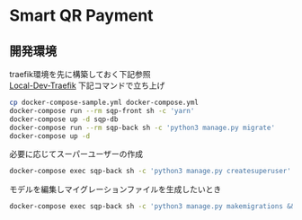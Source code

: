 # Smart QR Payment

## 開発環境

traefik環境を先に構築しておく下記参照  
[Local-Dev-Traefik](https://github.com/5ym/Local-Dev-Traefik)
下記コマンドで立ち上げ

```sh
cp docker-compose-sample.yml docker-compose.yml
docker-compose run --rm sqp-front sh -c 'yarn'
docker-compose up -d sqp-db
docker-compose run --rm sqp-back sh -c 'python3 manage.py migrate'
docker-compose up -d
```

必要に応じてスーパーユーザーの作成

```sh
docker-compose exec sqp-back sh -c 'python3 manage.py createsuperuser'
```

モデルを編集しマイグレーションファイルを生成したいとき

```sh
docker-compose exec sqp-back sh -c 'python3 manage.py makemigrations && python3 manage.py migrate'
```
